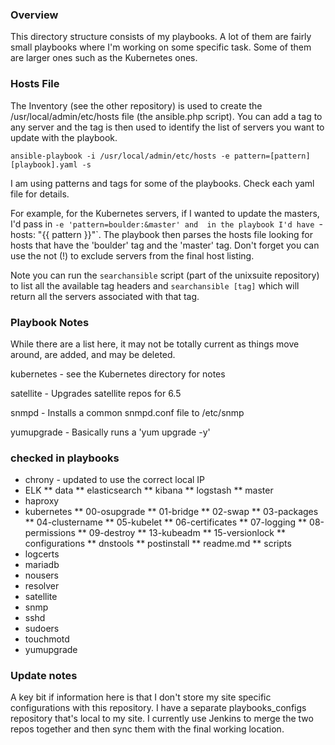 ### Overview ###

This directory structure consists of my playbooks. A lot of them are fairly small playbooks where I'm working 
on some specific task. Some of them are larger ones such as the Kubernetes ones.


### Hosts File ###

The Inventory (see the other repository) is used to create the /usr/local/admin/etc/hosts file (the ansible.php script). 
You can add a tag to any server and the tag is then used to identify the list of servers you want to update with the playbook.

`ansible-playbook -i /usr/local/admin/etc/hosts -e pattern=[pattern] [playbook].yaml -s`

I am using patterns and tags for some of the playbooks. Check each yaml file for details.

For example, for the Kubernetes servers, if I wanted to update the masters, I'd pass in `-e 'pattern=boulder:&master' and 
in the playbook I'd have `- hosts: "{{ pattern }}"`. The playbook then parses the hosts file looking for hosts that have 
the 'boulder' tag and the 'master' tag. Don't forget you can use the not (!) to exclude servers from the final host listing.

Note you can run the `searchansible` script (part of the unixsuite repository) to list all the available tag headers and 
`searchansible [tag]` which will return all the servers associated with that tag.


### Playbook Notes ###

While there are a list here, it may not be totally current as things move around, are added, and may be deleted.

kubernetes - see the Kubernetes directory for notes

satellite - Upgrades satellite repos for 6.5

snmpd - Installs a common snmpd.conf file to /etc/snmp

yumupgrade - Basically runs a 'yum upgrade -y'


### checked in playbooks ###

* chrony - updated to use the correct local IP
* ELK
**   data
**   elasticsearch
**   kibana
**   logstash
**   master
* haproxy
* kubernetes
**   00-osupgrade
**   01-bridge
**   02-swap
**   03-packages
**   04-clustername
**   05-kubelet
**   06-certificates
**   07-logging
**   08-permissions
**   09-destroy
**   13-kubeadm
**   15-versionlock
**   configurations
**   dnstools
**   postinstall
**   readme.md
**   scripts
* logcerts
* mariadb
* nousers
* resolver
* satellite
* snmp
* sshd
* sudoers
* touchmotd
* yumupgrade

### Update notes ###

A key bit if information here is that I don't store my site specific configurations with this repository. I have a separate 
playbooks_configs repository that's local to my site. I currently use Jenkins to merge the two repos together and then sync 
them with the final working location.

